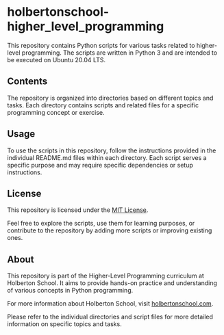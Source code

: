 
# holbertonschool-higher_level_programming

This repository contains Python scripts for various tasks related to higher-level programming. The scripts are written in Python 3 and are intended to be executed on Ubuntu 20.04 LTS.

## Contents

The repository is organized into directories based on different topics and tasks. Each directory contains scripts and related files for a specific programming concept or exercise.

## Usage

To use the scripts in this repository, follow the instructions provided in the individual README.md files within each directory. Each script serves a specific purpose and may require specific dependencies or setup instructions.

## License

This repository is licensed under the [MIT License](LICENSE).

Feel free to explore the scripts, use them for learning purposes, or contribute to the repository by adding more scripts or improving existing ones.

## About

This repository is part of the Higher-Level Programming curriculum at Holberton School. It aims to provide hands-on practice and understanding of various concepts in Python programming.

For more information about Holberton School, visit [holbertonschool.com](https://www.holbertonschool.com/).

Please refer to the individual directories and script files for more detailed information on specific topics and tasks.